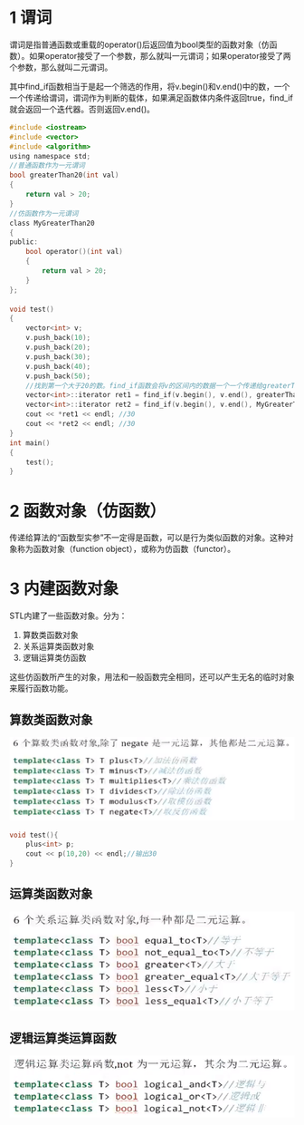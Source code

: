 # 1 谓词

谓词是指普通函数或重载的operator()后返回值为bool类型的函数对象（仿函数）。如果operator接受了一个参数，那么就叫一元谓词；如果operator接受了两个参数，那么就叫二元谓词。 

其中find_if函数相当于是起一个筛选的作用，将v.begin()和v.end()中的数，一个一个传递给谓词，谓词作为判断的载体，如果满足函数体内条件返回true，find_if就会返回一个迭代器。否则返回v.end()。

```c
#include <iostream>
#include <vector>
#include <algorithm>
using namespace std;
//普通函数作为一元谓词
bool greaterThan20(int val)
{
    return val > 20;
}
//仿函数作为一元谓词
class MyGreaterThan20
{
public:
    bool operator()(int val)
    {
        return val > 20;
    }
};

void test()
{
    vector<int> v;
    v.push_back(10);
    v.push_back(20);
    v.push_back(30);
    v.push_back(40);
    v.push_back(50);
    //找到第一个大于20的数。find_if函数会将v的区间内的数据一个一个传递给greaterThan20函数，用作判断
    vector<int>::iterator ret1 = find_if(v.begin(), v.end(), greaterThan20);
    vector<int>::iterator ret2 = find_if(v.begin(), v.end(), MyGreaterThan20());
    cout << *ret1 << endl; //30
    cout << *ret2 << endl; //30
}
int main()
{
    test();
}
```

# 2 函数对象（仿函数）

传递给算法的“函数型实参”不一定得是函数，可以是行为类似函数的对象。这种对象称为函数对象（function object），或称为仿函数（functor）。

# 3 内建函数对象

STL内建了一些函数对象。分为：

1. 算数类函数对象
2. 关系运算类函数对象
3. 逻辑运算类仿函数

这些仿函数所产生的对象，用法和一般函数完全相同，还可以产生无名的临时对象来履行函数功能。

## 算数类函数对象

![算数类函数对象](第三部分：算法.assets/clipboard1.png)

```c
void test(){
    plus<int> p;
    cout << p(10,20) << endl;//输出30 
}
```

## 运算类函数对象

![](第三部分：算法.assets/clipboard2.png)

## 逻辑运算类运算函数

![](第三部分：算法.assets/clipboard3.png)



































